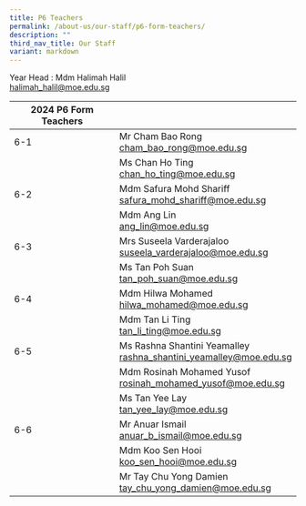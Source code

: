 ```yaml
---
title: P6 Teachers
permalink: /about-us/our-staff/p6-form-teachers/
description: ""
third_nav_title: Our Staff
variant: markdown
---
```

Year Head : Mdm Halimah Halil
<br>
halimah_halil@moe.edu.sg
<br>


|2024 P6 Form Teachers  |  |
| -------- | -------- |
| 6-1     | Mr Cham Bao Rong    <br>cham_bao_rong@moe.edu.sg     |      |
|     | Ms Chan Ho Ting     <br> chan_ho_ting@moe.edu.sg    |    |
| 6-2     | Mdm Safura Mohd Shariff    <br> safura_mohd_shariff@moe.edu.sg     |      |
|      | Mdm Ang Lin <br> ang_lin@moe.edu.sg     |   |
| 6-3    | Mrs Suseela Varderajaloo    <br> suseela_varderajaloo@moe.edu.sg  |      |
|     | Ms Tan Poh Suan  <br> tan_poh_suan@moe.edu.sg     |     |
| 6-4     | Mdm Hilwa Mohamed    <br> hilwa_mohamed@moe.edu.sg    |     |
|      | Mdm Tan Li Ting     <br> tan_li_ting@moe.edu.sg     |      |
| 6-5     | Ms Rashna Shantini Yeamalley   <br> rashna_shantini_yeamalley@moe.edu.sg  |      |
|      | Mdm Rosinah Mohamed Yusof   <br>rosinah_mohamed_yusof@moe.edu.sg      |      |
|      | Ms Tan Yee Lay  <br> tan_yee_lay@moe.edu.sg      |      |
|6-6      | Mr Anuar Ismail   <br> anuar_b_ismail@moe.edu.sg   |      |
|      | Mdm Koo Sen Hooi   <br> koo_sen_hooi@moe.edu.sg   |      |
|      | Mr Tay Chu Yong Damien   <br> tay_chu_yong_damien@moe.edu.sg   |      |